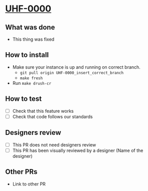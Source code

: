 # [UHF-0000](https://helsinkisolutionoffice.atlassian.net/browse/UHF-0000)
<!-- What problem does this solve? -->


## What was done
<!-- Describe what was done -->

* This thing was fixed

## How to install

* Make sure your instance is up and running on correct branch.
  * `git pull origin UHF-0000_insert_correct_branch`
  * `make fresh`
* Run `make drush-cr`

## How to test
<!-- Describe steps how to test the features, add as many steps as you want to be tested -->

* [ ] Check that this feature works
* [ ] Check that code follows our standards

## Designers review
<!-- One of the checkboxes below needs to be checked like this: `[x]` (or click when not in edit mode) -->

* [ ] This PR does not need designers review
* [ ] This PR has been visually reviewed by a designer (Name of the designer)

## Other PRs
<!-- For example an related PR in another repository -->

* Link to other PR

